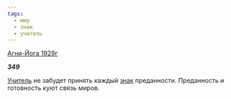 ```yaml
---
tags:
  - мир
  - знак
  - учитель
---
```

[Агни-Йога 1929г](https://127.0.0.1:4002/agni/1929)

___349___

[Учитель](../../../tags/#учитель) не забудет принять каждый [знак](../../../tags/#знак) преданности. Преданность и готовность куют связь миров.